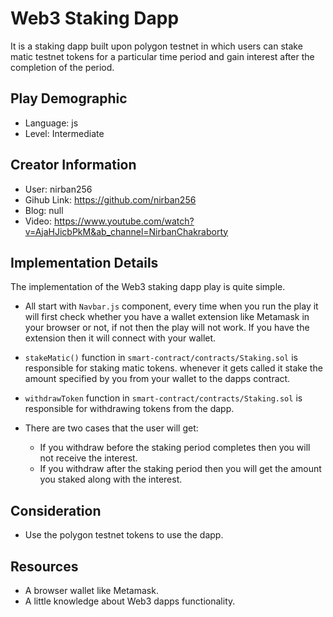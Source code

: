 # Web3 Staking Dapp

It is a staking dapp built upon polygon testnet in which users can stake matic testnet tokens for a particular time period and gain interest after the completion of the period.

## Play Demographic

- Language: js
- Level: Intermediate

## Creator Information

- User: nirban256
- Gihub Link: https://github.com/nirban256
- Blog: null
- Video: https://www.youtube.com/watch?v=AjaHJicbPkM&ab_channel=NirbanChakraborty

## Implementation Details

The implementation of the Web3 staking dapp play is quite simple.

- All start with `Navbar.js` component, every time when you run the play it will first check whether you have a wallet extension like Metamask in your browser or not, if not then the play will not work. If you have the extension then it will connect with your wallet.

- `stakeMatic()` function in `smart-contract/contracts/Staking.sol` is responsible for staking matic tokens. whenever it gets called it stake the amount specified by you from your wallet to the dapps contract.

- `withdrawToken` function in `smart-contract/contracts/Staking.sol` is responsible for withdrawing tokens from the dapp.

- There are two cases that the user will get:
    
    - If you withdraw before the staking period completes then you will not receive the interest.
    - If you withdraw after the staking period then you will get the amount you staked along with the interest.


## Consideration

- Use the polygon testnet tokens to use the dapp.

## Resources

- A browser wallet like Metamask.
- A little knowledge about Web3 dapps functionality.
